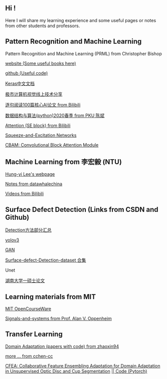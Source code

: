 
<!--
## Welcome to GitHub Pages

You can use the [editor on GitHub](https://github.com/BonnenuIt/BonnenuIt.github.io/edit/master/README.md) to maintain and preview the content for your website in Markdown files.

Whenever you commit to this repository, GitHub Pages will run [Jekyll](https://jekyllrb.com/) to rebuild the pages in your site, from the content in your Markdown files.

### Markdown

Markdown is a lightweight and easy-to-use syntax for styling your writing. It includes conventions for

```markdown
Syntax highlighted code block

# Header 1
## Header 2
### Header 3

- Bulleted
- List

1. Numbered
2. List

**Bold** and _Italic_ and `Code` text

[Link](url) and ![Image](src)
```

For more details see [GitHub Flavored Markdown](https://guides.github.com/features/mastering-markdown/).

### Jekyll Themes

Your Pages site will use the layout and styles from the Jekyll theme you have selected in your [repository settings](https://github.com/BonnenuIt/BonnenuIt.github.io/settings). The name of this theme is saved in the Jekyll `_config.yml` configuration file.

### Support or Contact

Having trouble with Pages? Check out our [documentation](https://help.github.com/categories/github-pages-basics/) or [contact support](https://github.com/contact) and we’ll help you sort it out.


## Begin your pages

< ! - -
整段整段的不可见内容
- - >
这是注释符号 in markdown 语法（一定删去其间空格）
[参见]https://www.jianshu.com/p/9be87e7e15bf
-->

## Hi !

Here I will share my learning experience and some useful pages or notes from other students and professors.

## Pattern Recognition and Machine Learning

Pattern Recognition and Machine Learning (PRML) from Christopher Bishop

[website (Some useful books here)](https://www.microsoft.com/en-us/research/people/cmbishop/)

[github (Useful code)](https://github.com/PRML)

[Keras中文文档](https://keras-cn.readthedocs.io/en/latest/for_beginners/keras_windows/)

[极市计算机视觉线上技术分享](https://bbs.cvmart.net/topics/149)

[逐句阅读100篇核心AI论文 from Bilibili](https://www.bilibili.com/video/BV1xz4y1S7VK)

[数据结构与算法(python)2020春季 from PKU 陈斌](http://gis4g.pku.edu.cn/course/pythonds/)

[Attention (SE block) from Bilibili](https://www.bilibili.com/video/BV1SA41147uA)

[Squeeze-and-Excitation Networks](https://arxiv.org/abs/1709.01507)

[CBAM: Convolutional Block Attention Module](https://arxiv.org/abs/1807.06521)

## Machine Learning from 李宏毅 (NTU)

[Hung-yi Lee's webpage](http://speech.ee.ntu.edu.tw/~tlkagk/index.html)

[Notes from datawhalechina](https://datawhalechina.github.io/leeml-notes/#/)

[Videos from Bilibili](https://www.bilibili.com/video/BV1JE411g7XF)

## Surface Defect Detection (Links from CSDN and Github)

[Detection方法部分汇总](https://blog.csdn.net/qq_29462849/article/details/104360442)

[yolov3](https://blog.csdn.net/qq_29462849/article/details/84772263)

[GAN](https://blog.csdn.net/qq_27871973/article/details/84068984?utm_medium=distribute.pc_relevant.none-task-blog-BlogCommendFromMachineLearnPai2-5.channel_param&depth_1-utm_source=distribute.pc_relevant.none-task-blog-BlogCommendFromMachineLearnPai2-5.channel_param)

[Surface-defect-Detection-dataset 合集](https://github.com/Eatzhy/Surface-defect-Detection-dataset)

Unet

[湖南大学一硕士论文](https://kns.cnki.net/kcms/detail/detail.aspx?dbcode=CMFD&dbname=CMFD202002&filename=1020702749.nh&v=MDQxMTJUM3FUcldNMUZyQ1VSN3FmYnVabkZDbmhVcjdMVkYyNUhyUzRITmJJcHBFYlBJUjhlWDFMdXhZUzdEaDE=)

## Learning materials from MIT

[MIT OpenCourseWare](https://ocw.mit.edu/index.htm)

[Signals-and-systems from Prof. Alan V. Oppenheim](https://ocw.mit.edu/resources/res-6-007-signals-and-systems-spring-2011/)

## Transfer Learning

[Domain Adaptation (papers with code) from zhaoxin94](https://github.com/zhaoxin94/awesome-domain-adaptation)

[more ... from cchen-cc](https://github.com/cchen-cc/awesome-domain-adaptation#semantic-segmentation)

[CFEA: Collaborative Feature Ensembling Adaptation for Domain Adaptation in Unsupervised Optic Disc and Cup Segmentation](https://arxiv.org/pdf/1910.07638.pdf)
[ || Code (Pytorch)](https://github.com/cswin/AWC)
